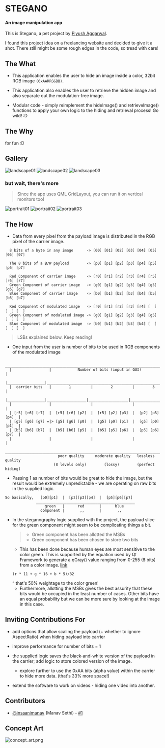 # STEGANO
#### An image manipulation app

This is Stegano, a pet project by [Piyush Aggarwal](https://www.google.com/search?q=piyush+aggarwal+taskmaster9001+brute4s99).

I found this project idea on a freelancing website and decided to give it a shot. There still might be some rough edges in the code, so tread with care!

## The What

- This application enables the user to hide an image inside a color, 32bit RGB image `(0xAARRGGBB)`.

- This application also enables the user to retrieve the hidden image and also separate out the modulation-free image.

- Modular code - simply reimplement the hideImage() and retrieveImage() functions to apply your own logic to the hiding and retrieval process! Go wild! :D

## The Why

for fun :D

## Gallery

![landscape01](https://i.imgur.com/8ICmKDX.png)
![landscape02](https://i.imgur.com/jMbL8R0.png)
![landscape03](https://i.imgur.com/6TiP3Mj.png)

### but wait, there's more

> Since the app uses QML GridLayout, you can run it on vertical monitors too!

![portrait01](https://i.imgur.com/jsmcsPc.png)
![portrait02](https://i.imgur.com/mn3rJIK.png)
![portrait03](https://i.imgur.com/0AbIqJP.png)

## The How

- Data from every pixel from the payload image is distributed in the RGB pixel of the carrier image.

```
  8 bits of a byte in any image      -> [00] [01] [02] [03] [04] [05] [06] [07]

  The 8 bits of a B/W payload        -> [p0] [p1] [p2] [p3] [p4] [p5] [p6] [p7]

  Red Component of carrier image     -> [r0] [r1] [r2] [r3] [r4] [r5] [r6] [r7]
  Green Component of carrier image   -> [g0] [g1] [g2] [g3] [g4] [g5] [g6] [g7]
  Blue Component of carrier image    -> [b0] [b1] [b2] [b3] [b4] [b5] [b6] [b7]

  Red Component of modulated image   -> [r0] [r1] [r2] [r3] [r4] [  ] [  ] [  ]
  Green Component of modulated image -> [g0] [g1] [g2] [g3] [g4] [g5] [  ] [  ]
  Blue Component of modulated image  -> [b0] [b1] [b2] [b3] [b4] [  ] [  ] [  ]
```

> LSBs explained below. Keep reading!

-  One input from the user is number of bits to be used in RGB components of the modulated image

```
  ____________________________________________________________________________
  |                 |            Number of bits (input in GUI)               |
  |_________________|________________________________________________________|
  |  carrier bits   |        1         |        2         |        3         |
  |_________________|__________________|__________________|__________________|
  |                 |                  |                  |                  |
  | [r5] [r6] [r7]  |  [r5] [r6] [p2]  |  [r5] [p2] [p3]  |  [p2] [p3] [p4]  |
  | [g5] [g6] [g7] =|> [g5] [g6] [p0]  |  [g5] [p0] [p1]  |  [g5] [p0] [p1]  |
  | [b5] [b6] [b7]  |  [b5] [b6] [p5]  |  [b5] [p5] [p6]  |  [p5] [p6] [p7]  |
  |                 |                  |                  |                  |
  ____________________________________________________________________________
                        poor quality     moderate quality   lossless quality
                      (8 levels only)        (lossy)        (perfect hiding)
```

- Passing 1 as number of bits would be great to hide the image, but the result would be extremely unpredictable - we are operating on raw bits in the supplied logic.

```
So basically,   [p0][p1]  |  [p2][p3][p4]  |  [p5][p6][p7]
              _____________________________________________
                  green   |      red       |      blue
                component |       ,,       |       ,,
```

- In the steganography logic supplied with the project, the payload slice for the green component might seem to be complicating things a bit.
    >- Green component has been allotted the MSBs
    >- Green component has been chosen to store two bits
    - This has been done because human eyes are most sensitive to the color green. This is supported by the equation used by Qt Framework to generate a qGray() value ranging from 0-255 (8 bits) from a color image. [link](https://doc.qt.io/qt-5/qcolor.html#qGray)
    ```
    (r * 11 + g * 16 + b * 5)/32
    ```
    ^ that's 50% weightage to the color green!
    - Furthermore, allotting the MSBs gives the best assurity that these bits would be occupied in the least number of cases. Other bits have an equal probability but we can be more sure by looking at the image in this case.


## Inviting Contributions For

- add options that allow scaling the payload (+ whether to ignore AspectRatio) when hiding payload into carrier

- improve performance for number of bits = 1

- the supplied logic saves the black-and-white version of the payload in the carrier; add logic to store colored version of the image.
    - explore further to use the 0xAA bits (alpha value) within the carrier to hide more data. (that's 33% more space!)

- extend the software to work on videos - hiding one video into another.

## Contributors

- [@insaanimanav](http://github.com/insaanimanav) (Manav Sethi) - [#1](https://github.com/taskmaster9001/stegano/pull/1)

## Concept Art

![concept_art.png](https://i.imgur.com/RLOfZ4L.jpg)
